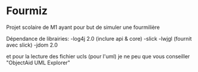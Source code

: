 Fourmiz
=======

Projet scolaire de M1 ayant pour but de simuler une fourmilière

Dépendance de librairies:
  -log4j 2.0 (inclure api & core)
  -slick
  -lwjgl (fournit avec slick)
  -jdom 2.0

et pour la lecture des fichier ucls (pour l'uml) je ne peu que vous conseiller "ObjectAid UML Explorer"
